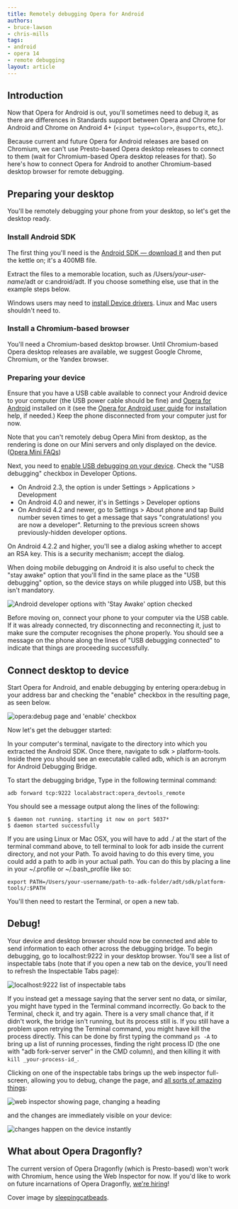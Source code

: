 ```yaml
---
title: Remotely debugging Opera for Android
authors:
- bruce-lawson
- chris-mills
tags:
- android
- opera 14
- remote debugging
layout: article
---
```


## Introduction

Now that Opera for Android is out, you'll sometimes need to debug it, as there are differences in Standards support between Opera and Chrome for Android and Chrome on Android 4+ (`<input type=color>`, `@supports`, etc,).

Because current and future Opera for Android releases are based on Chromium, we can't use Presto-based Opera desktop releases to connect to them (wait for Chromium-based Opera desktop releases for that). So here's how to connect Opera for Android to another Chromium-based desktop browser for remote debugging.

## Preparing your desktop

You'll be remotely debugging your phone from your desktop, so let's get the desktop ready.

### Install Android SDK

The first thing you'll need is the [Android SDK — download it][1] and then put the kettle on; it's a 400MB file.

[1]: http://developer.android.com/sdk/index.html#download

Extract the files to a memorable location, such as /Users/_your-user-name_/adt or c:android/adt. If you choose something else, use that in the example steps below.

Windows users may need to [install Device drivers][2]. Linux and Mac users shouldn't need to.

[2]: http://developer.android.com/tools/extras/oem-usb.html

### Install a Chromium-based browser

You'll need a Chromium-based desktop browser. Until Chromium-based Opera desktop releases are available, we suggest Google Chrome, Chromium, or the Yandex browser.

### Preparing your device

Ensure that you have a USB cable available to connect your Android device to your computer (the USB power cable should be fine) and [Opera for Android][3] installed on it (see the [Opera for Android user guide][4] for installation help, if needed.) Keep the phone disconnected from your computer just for now.

[3]: https://play.google.com/store/apps/details?id=com.opera.browser
[4]: http://www.opera.com/help/mobile

Note that you can't remotely debug Opera Mini from desktop, as the rendering is done on our Mini servers and only displayed on the device. ([Opera Mini FAQs][5])

[5]: http://www.opera.com/help/mini/faq

Next, you need to [enable USB debugging on your device][6]. Check the "USB debugging" checkbox in Developer Options.

[6]: http://developer.android.com/tools/device.html

- On Android 2.3, the option is under Settings > Applications > Development
- On Android 4.0 and newer, it's in Settings > Developer options
- On Android 4.2 and newer, go to Settings > About phone and tap Build number seven times to get a message that says "congratulations! you are now a developer". Returning to the previous screen shows previously-hidden developer options.

On Android 4.2.2 and higher, you'll see a dialog asking whether to accept an RSA key. This is a security mechanism; accept the dialog.

When doing mobile debugging on Android it is also useful to check the "stay awake" option that you'll find in the same place as the "USB debugging" option, so the device stays on while plugged into USB, but this isn't mandatory.

![Android developer options with 'Stay Awake' option checked](stay-awake.png)

Before moving on, connect your phone to your computer via the USB cable. If it was already connected, try disconnecting and reconnecting it, just to make sure the computer recognises the phone properly. You should see a message on the phone along the lines of "USB debugging connected" to indicate that things are proceeding successfully.

## Connect desktop to device

Start Opera for Android, and enable debugging by entering opera:debug in your address bar and checking the "enable" checkbox in the resulting page, as seen below.

![opera:debug page and 'enable' checkbox](opera-debug.png)

Now let's get the debugger started:

In your computer's terminal, navigate to the directory into which you extracted the Android SDK. Once there, navigate to sdk > platform-tools. Inside there you should see an executable called adb, which is an acronym for Android Debugging Bridge.

To start the debugging bridge, Type in the following terminal command:

	adb forward tcp:9222 localabstract:opera_devtools_remote

You should see a message output along the lines of the following:

	$ daemon not running. starting it now on port 5037*
	$ daemon started successfully

If you are using Linux or Mac OSX, you will have to add ./ at the start of the terminal command above, to tell terminal to look for adb inside the current directory, and not your Path. To avoid having to do this every time, you could add a path to adb in your actual path. You can do this by placing a line in your ~/.profile or ~/.bash_profile like so:

	export PATH=/Users/your-username/path-to-adk-folder/adt/sdk/platform-tools/:$PATH

You'll then need to restart the Terminal, or open a new tab.

## Debug!

Your device and desktop browser should now be connected and able to send information to each other across the debugging bridge. To begin debugging, go to localhost:9222 in your desktop browser. You'll see a list of inspectable tabs (note that if you open a new tab on the device, you'll need to refresh the Inspectable Tabs page):

![localhost:9222 list of inspectable tabs](inspectable-tabs.png)

If you instead get a message saying that the server sent no data, or similar, you might have typed in the Terminal command incorrectly. Go back to the Terminal, check it, and try again. There is a very small chance that, if it didn't work, the bridge isn't running, but its process still is. If you still have a problem upon retrying the Terminal command, you might have kill the process directly. This can be done by first typing the command `ps -A` to bring up a list of running processes, finding the right process ID (the one with "adb fork-server server" in the CMD column), and then killing it with `kill _your-process-id_`.

Clicking on one of the inspectable tabs brings up the web inspector full-screen, allowing you to debug, change the page, and [all sorts of amazing things][10]:

[10]: https://docs.google.com/presentation/d/1DNljLkRpe9LIDfcqcpHzdLvEOyuVH4d1y9dtAJBr1I8/preview#slide=id.p19

![web inspector showing page, changing a heading](web-inspector.gif)

and the changes are immediately visible on your device:

![changes happen on the device instantly](android-debugging.png)

## What about Opera Dragonfly?

The current version of Opera Dragonfly (which is Presto-based) won't work with Chromium, hence using the Web Inspector for now. If you'd like to work on future incarnations of Opera Dragonfly, [we're hiring][13]!

[13]: http://business.opera.com/company/jobs/opening/372/

Cover image by [sleepingcatbeads][14].

[14]: http://www.flickr.com/photos/sleepingcatbeads/3872894835/